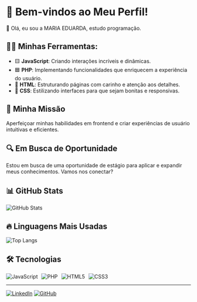 # 🌟 Bem-vindos ao Meu Perfil!

🎉 Olá, eu sou a MARIA EDUARDA, estudo programação.

## 👨‍💻 Minhas Ferramentas:
- 🟨 **JavaScript**: Criando interações incríveis e dinâmicas.
- 🟦 **PHP**: Implementando funcionalidades que enriquecem a experiência do usuário.
- 🔵 **HTML**: Estruturando páginas com carinho e atenção aos detalhes.
- 🎨 **CSS**: Estilizando interfaces para que sejam bonitas e responsivas.

## 🚀 Minha Missão
Aperfeiçoar minhas habilidades em frontend e criar experiências de usuário intuitivas e eficientes.

## 🔍 Em Busca de Oportunidade
Estou em busca de uma oportunidade de estágio para aplicar e expandir meus conhecimentos. Vamos nos conectar?

## 📊 GitHub Stats
![GitHub Stats](https://github-readme-stats.vercel.app/api?username=d0ardaa&show_icons=true&theme=radical)

## 🔥 Linguagens Mais Usadas
![Top Langs](https://github-readme-stats.vercel.app/api/top-langs/?username=d0ardaa&layout=compact&theme=radical)

## 🛠️ Tecnologias
<div style="display: flex; flex-wrap: wrap; gap: 10px;">
  <img src="https://img.shields.io/badge/JavaScript-000?style=for-the-badge&logo=javascript&logoColor=F7DF1E" alt="JavaScript"/>
  <img src="https://img.shields.io/badge/PHP-000?style=for-the-badge&logo=php&logoColor=777BB4" alt="PHP"/>
  <img src="https://img.shields.io/badge/HTML5-000?style=for-the-badge&logo=html5&logoColor=E34F26" alt="HTML5"/>
  <img src="https://img.shields.io/badge/CSS3-000?style=for-the-badge&logo=css3&logoColor=1572B6" alt="CSS3"/>
</div>

---

[![LinkedIn](https://img.shields.io/badge/LinkedIn-000?style=for-the-badge&logo=linkedin&logoColor=0E76A8)](https://www.linkedin.com/in/maria-eduarda-amaral-alves)
[![GitHub](https://img.shields.io/badge/GitHub-000?style=for-the-badge&logo=github&logoColor=FFF)](https://github.com/d0ardaa)


